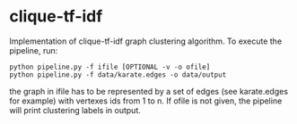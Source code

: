 # clique-tf-idf

Implementation of clique-tf-idf graph clustering algorithm.
To execute the pipeline, run:

    python pipeline.py -f ifile [OPTIONAL -v -o ofile]
    python pipeline.py -f data/karate.edges -o data/output

the graph in ifile has to be represented by a set of edges (see karate.edges for example) with vertexes ids from 1 to n. 
If ofile is not given, the pipeline will print clustering labels in output.